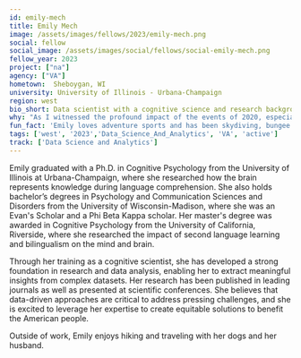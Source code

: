 ```yaml
---
id: emily-mech
title: Emily Mech
image: /assets/images/fellows/2023/emily-mech.png
social: fellow
social_image: /assets/images/social/fellows/social-emily-mech.png
fellow_year: 2023
project: ["na"]
agency: ["VA"]
hometown:  Sheboygan, WI
university: University of Illinois - Urbana-Champaign
region: west
bio_short: Data scientist with a cognitive science and research background
why: "As I witnessed the profound impact of the events of 2020, especially the COVID-19 pandemic and the disparities it exposed, I felt a strong sense of urgency to do my part to create a more fair and inclusive society. In our increasingly technological world, I believe that responsible data science is critical to implement effective solutions to the challenges we face today. I am excited about the mission of the U.S. Digital Corps to develop innovative solutions to make government work better for all Americans, and as a Fellow, I aim to become an advocate for equitable outcomes and a catalyst for inclusive progress."
fun_fact: 'Emily loves adventure sports and has been skydiving, bungee jumping, canyoning, and white water rafting!'
tags: ['west', '2023','Data_Science_And_Analytics', 'VA', 'active']
track: ['Data Science and Analytics']
---
```


Emily graduated with a Ph.D. in Cognitive Psychology from the University of Illinois at Urbana-Champaign, where she researched how the brain represents knowledge during language comprehension. She also holds bachelor’s degrees in Psychology and Communication Sciences and Disorders from the University of Wisconsin-Madison, where she was an Evan's Scholar and a Phi Beta Kappa scholar. Her master's degree was awarded in Cognitive Psychology from the University of California, Riverside, where she researched the impact of second language learning and bilingualism on the mind and brain. 

Through her training as a cognitive scientist, she has developed a strong foundation in research and data analysis, enabling her to extract meaningful insights from complex datasets. Her research has been published in leading journals as well as presented at scientific conferences. She believes that data-driven approaches are critical to address pressing challenges, and she is excited to leverage her expertise to create equitable solutions to benefit the American people. 

Outside of work, Emily enjoys hiking and traveling with her dogs and her husband.
